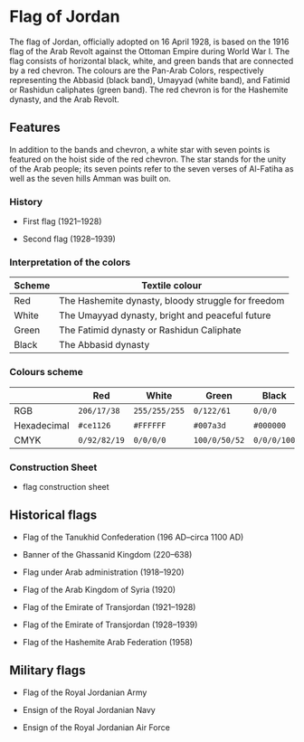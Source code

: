 # Flag of Jordan

The flag of Jordan, officially adopted on 16 April 1928, is based on the 1916 flag of the Arab Revolt against the Ottoman Empire during World War I. The flag consists of horizontal black, white, and green bands that are connected by a red chevron. The colours are the Pan-Arab Colors, respectively representing the Abbasid (black band), Umayyad (white band), and Fatimid or Rashidun caliphates (green band). The red chevron is for the Hashemite dynasty, and the Arab Revolt.

## Features

In addition to the bands and chevron, a white star with seven points is featured on the hoist side of the red chevron. The star stands for the unity of the Arab people; its seven points refer to the seven verses of Al-Fatiha as well as the seven hills Amman was built on.

### History

-  First flag (1921–1928)

-  Second flag (1928–1939)

### Interpretation of the colors

| Scheme | Textile colour                                     |
| ------ | -------------------------------------------------- |
| Red    | The Hashemite dynasty, bloody struggle for freedom |
| White  | The Umayyad dynasty, bright and peaceful future    |
| Green  | The Fatimid dynasty or Rashidun Caliphate          |
| Black  | The Abbasid dynasty                                |

### Colours scheme

|             | Red          | White         | Green         | Black       |
| ----------- | ------------ | ------------- | ------------- | ----------- |
| RGB         | `206/17/38`  | `255/255/255` | `0/122/61`    | `0/0/0`     |
| Hexadecimal | `#ce1126`    | `#FFFFFF`     | `#007a3d`     | `#000000`   |
| CMYK        | `0/92/82/19` | `0/0/0/0`     | `100/0/50/52` | `0/0/0/100` |

### Construction Sheet

- flag construction sheet

## Historical flags

-  Flag of the Tanukhid Confederation (196 AD–circa 1100 AD)

-  Banner of the Ghassanid Kingdom (220–638)

-  Flag under Arab administration (1918–1920)

-  Flag of the Arab Kingdom of Syria (1920)

-  Flag of the Emirate of Transjordan (1921–1928)

-  Flag of the Emirate of Transjordan (1928–1939)

-  Flag of the Hashemite Arab Federation (1958)

## Military flags

-  Flag of the Royal Jordanian Army

-  Ensign of the Royal Jordanian Navy

-  Ensign of the Royal Jordanian Air Force
